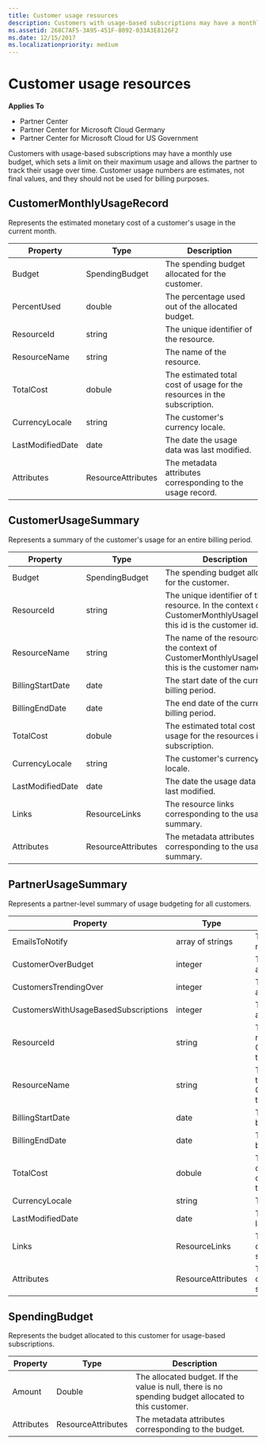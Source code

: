 ```yaml
---
title: Customer usage resources
description: Customers with usage-based subscriptions may have a monthly use budget, which sets a limit on their maximum usage and allows the partner to track their usage over time.
ms.assetid: 268C7AF5-3A95-451F-8092-033A3E8126F2
ms.date: 12/15/2017
ms.localizationpriority: medium
---
```


# Customer usage resources


**Applies To**

- Partner Center
- Partner Center for Microsoft Cloud Germany
- Partner Center for Microsoft Cloud for US Government

Customers with usage-based subscriptions may have a monthly use budget, which sets a limit on their maximum usage and allows the partner to track their usage over time. Customer usage numbers are estimates, not final values, and they should not be used for billing purposes.

## <span id="CustomerMonthlyUsageRecord"/><span id="customermonthlyusagerecord"/><span id="CUSTOMERMONTHLYUSAGERECORD"/>CustomerMonthlyUsageRecord


Represents the estimated monetary cost of a customer's usage in the current month.

| Property         | Type               | Description                                                              |
|------------------|--------------------|--------------------------------------------------------------------------|
| Budget           | SpendingBudget     | The spending budget allocated for the customer.                          |
| PercentUsed      | double             | The percentage used out of the allocated budget.                         |
| ResourceId       | string             | The unique identifier of the resource.                                   |
| ResourceName     | string             | The name of the resource.                                                |
| TotalCost        | dobule             | The estimated total cost of usage for the resources in the subscription. |
| CurrencyLocale   | string             | The customer's currency locale.                                          |
| LastModifiedDate | date               | The date the usage data was last modified.                               |
| Attributes       | ResourceAttributes | The metadata attributes corresponding to the usage record.               |

 

## <span id="CustomerUsageSummary"/><span id="customerusagesummary"/><span id="CUSTOMERUSAGESUMMARY"/>CustomerUsageSummary


Represents a summary of the customer's usage for an entire billing period.

| Property         | Type               | Description                                                                                                      |
|------------------|--------------------|------------------------------------------------------------------------------------------------------------------|
| Budget           | SpendingBudget     | The spending budget allocated for the customer.                                                                  |
| ResourceId       | string             | The unique identifier of the resource. In the context of CustomerMonthlyUsageRecord, this id is the customer id. |
| ResourceName     | string             | The name of the resource. In the context of CustomerMonthlyUsageRecord, this is the customer name.               |
| BillingStartDate | date               | The start date of the current billing period.                                                                    |
| BillingEndDate   | date               | The end date of the current billing period.                                                                      |
| TotalCost        | dobule             | The estimated total cost of usage for the resources in the subscription.                                         |
| CurrencyLocale   | string             | The customer's currency locale.                                                                                  |
| LastModifiedDate | date               | The date the usage data was last modified.                                                                       |
| Links            | ResourceLinks      | The resource links corresponding to the usage summary.                                                           |
| Attributes       | ResourceAttributes | The metadata attributes corresponding to the usage summary.                                                      |

 

## <span id="PartnerUsageSummary"/><span id="partnerusagesummary"/><span id="PARTNERUSAGESUMMARY"/>PartnerUsageSummary


Represents a partner-level summary of usage budgeting for all customers.

| Property                             | Type               | Description                                                                                                      |
|--------------------------------------|--------------------|------------------------------------------------------------------------------------------------------------------|
| EmailsToNotify                       | array of strings   | The list of email addresses for notifications.                                                                   |
| CustomerOverBudget                   | integer            | The number of customers that are over budget.                                                                    |
| CustomersTrendingOver                | integer            | The number of customers that are close to going over budget.                                                     |
| CustomersWithUsageBasedSubscriptions | integer            | The number of customers with a usage-based subscription.                                                         |
| ResourceId                           | string             | The unique identifier of the resource. In the context of CustomerMonthlyUsageRecord, this id is the customer id. |
| ResourceName                         | string             | The name of the resource. In the context of CustomerMonthlyUsageRecord, this is the customer name.               |
| BillingStartDate                     | date               | The start date of the current billing period.                                                                    |
| BillingEndDate                       | date               | The end date of the current billing period.                                                                      |
| TotalCost                            | dobule             | The estimated total cost of all customer usage based on current usage from the start of the billing period.      |
| CurrencyLocale                       | string             | The currency locale.                                                                                             |
| LastModifiedDate                     | date               | The date the usage data was last modified.                                                                       |
| Links                                | ResourceLinks      | The resource links corresponding to the usage summary.                                                           |
| Attributes                           | ResourceAttributes | The metadata attributes corresponding to the usage summary.                                                      |

 

## <span id="SpendingBudget"/><span id="spendingbudget"/><span id="SPENDINGBUDGET"/>SpendingBudget


Represents the budget allocated to this customer for usage-based subscriptions.

| Property   | Type               | Description                                                                                         |
|------------|--------------------|-----------------------------------------------------------------------------------------------------|
| Amount     | Double             | The allocated budget. If the value is null, there is no spending budget allocated to this customer. |
| Attributes | ResourceAttributes | The metadata attributes corresponding to the budget.                                                |

 

 

 




